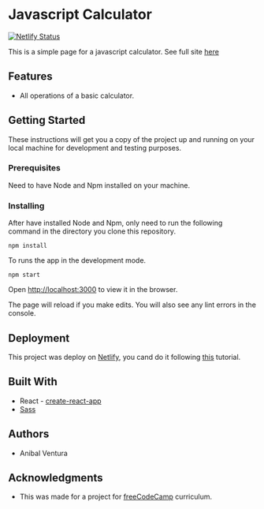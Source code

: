 # Javascript Calculator

[![Netlify Status](https://api.netlify.com/api/v1/badges/d41bbd7a-fd19-426b-8d8a-05981b6874c5/deploy-status)](https://app.netlify.com/sites/javascriptcalculator-av/deploys)

This is a simple page for a javascript calculator. See full site [here](https://javascriptcalculator-av.netlify.com/)

## Features

- All operations of a basic calculator.

## Getting Started

These instructions will get you a copy of the project up and running on your local machine for development and testing purposes.

### Prerequisites

Need to have Node and Npm installed on your machine.

### Installing

After have installed Node and Npm, only need to run the following command in the directory you clone this repository.

```
npm install
```

To runs the app in the development mode.

```
npm start
```

Open [http://localhost:3000](http://localhost:3000) to view it in the browser.

The page will reload if you make edits. You will also see any lint errors in the console.

## Deployment

This project was deploy on [Netlify](www.netlify.com), you cand do it following [this](https://dev.to/easybuoy/deploying-react-app-from-github-to-netlify-3a9j) tutorial.

## Built With

- React - [create-react-app](https://github.com/facebook/create-react-app)
- [Sass](https://sass-lang.com/)

## Authors

- Anibal Ventura

## Acknowledgments

- This was made for a project for [freeCodeCamp](https://www.freecodecamp.org/) curriculum.
